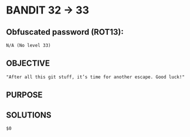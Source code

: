 # BANDIT 32 -> 33

## Obfuscated password (ROT13): 

	N/A (No level 33)

## OBJECTIVE

	"After all this git stuff, it’s time for another escape. Good luck!"

## PURPOSE


## SOLUTIONS

	$0